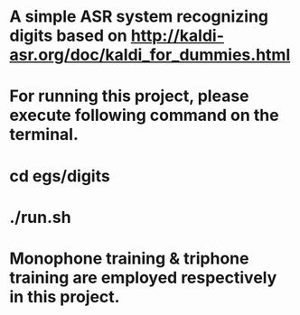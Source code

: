# A simple ASR system recognizing digits based on http://kaldi-asr.org/doc/kaldi_for_dummies.html
# For running this project, please execute following command on the terminal.

# cd egs/digits
# ./run.sh

# Monophone training & triphone training are employed respectively in this project.
